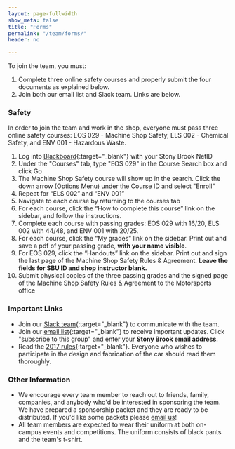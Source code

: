 ```yaml
---
layout: page-fullwidth
show_meta: false
title: "Forms"
permalink: "/team/forms/"
header: no

---
```


To join the team, you must:

1.  Complete three online safety courses and properly submit the four documents as explained below.
2.  Join both our email list and Slack team.  Links are below.

### Safety
In order to join the team and work in the shop, everyone must pass three online safety courses: EOS 029 - Machine Shop Safety, ELS 002 - Chemical Safety, and ENV 001 - Hazardous Waste.

1. Log into [Blackboard](http://blackboard.stonybrook.edu){:target="_blank"} with your Stony Brook NetID
2. Under the "Courses" tab, type "EOS 029" in the Course Search box and click Go
3. The Machine Shop Safety course will show up in the search. Click the down arrow (Options Menu) under the Course ID and select "Enroll"
4. Repeat for “ELS 002” and “ENV 001”
5. Navigate to each course by returning to the courses tab
6. For each course, click the “How to complete this course” link on the sidebar, and follow the instructions.
7. Complete each course with passing grades: EOS 029 with 16/20, ELS 002 with 44/48, and ENV 001 with 20/25.
8. For each course, click the “My grades” link on the sidebar.  Print out and save a pdf of your passing grade, **with your name visible**.
9. For EOS 029, click the “Handouts” link on the sidebar.  Print out and sign the last page of the Machine Shop Safety Rules & Agreement.  **Leave the fields for SBU ID and shop instructor blank.**
10. Submit physical copies of the three passing grades and the signed page of the Machine Shop Safety Rules & Agreement to the Motorsports office

### Important Links
- Join our [Slack team](https://sbum.slack.com/x-15349418596-56352870371/signup){:target="_blank"} to communicate with the team.
- Join our [email list](http://groups.google.com/forum/#!forum/stony-brook-motorsports){:target="_blank"} to receive important updates.  Click "subscribe to this group" and enter your **Stony Brook email address**.
- Read the [2017 rules](http://students.sae.org/cds/bajasae/rules/){:target="_blank"}.  Everyone who wishes to participate in the design and fabrication of the car should read them thoroughly.

### Other Information
- We encourage every team member to reach out to friends, family, companies, and anybody who'd be interested in sponsoring the team. We have prepared a sponsorship packet and they are ready to be distributed. If you'd like some packets please [email us]({{site.baseurl}}/contact/)!
- All team members are expected to wear their uniform at both on-campus events and competitions. The uniform consists of black pants and the team's t-shirt.
